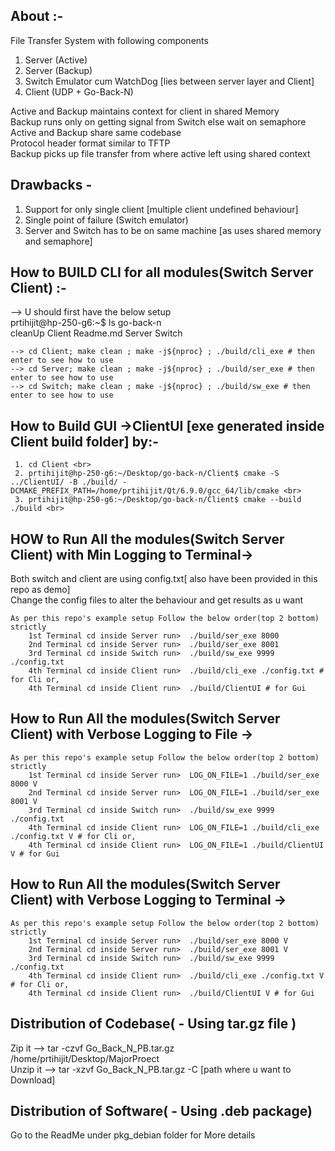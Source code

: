 ## About :-

File Transfer System with following components

1. Server (Active)
2. Server (Backup)
3. Switch Emulator cum WatchDog [lies between server layer and Client]
4. Client (UDP + Go-Back-N)

Active and Backup maintains context for client in shared Memory <br>
Backup runs only on getting signal from Switch else wait on semaphore <br>
Active and Backup share same codebase <br>
Protocol header format similar to TFTP <br>
Backup picks up file transfer from where active left using shared context <br>

## Drawbacks -

1. Support for only single client [multiple client undefined behaviour]
2. Single point of failure (Switch emulator)
3. Server and Switch has to be on same machine [as uses shared memory and semaphore]


## How to BUILD CLI for all modules(Switch Server Client) :-

--> U should first have the below setup <br>
    prtihijit@hp-250-g6:~$ ls go-back-n <br>
    cleanUp  Client  Readme.md  Server  Switch <br>

    --> cd Client; make clean ; make -j${nproc} ; ./build/cli_exe # then enter to see how to use
    --> cd Server; make clean ; make -j${nproc} ; ./build/ser_exe # then enter to see how to use
    --> cd Switch; make clean ; make -j${nproc} ; ./build/sw_exe # then enter to see how to use

## How to Build GUI ->ClientUI [exe generated inside Client build folder] by:- 

     1. cd Client <br>
     2. prtihijit@hp-250-g6:~/Desktop/go-back-n/Client$ cmake -S ../ClientUI/ -B ./build/ -DCMAKE_PREFIX_PATH=/home/prtihijit/Qt/6.9.0/gcc_64/lib/cmake <br>
     3. prtihijit@hp-250-g6:~/Desktop/go-back-n/Client$ cmake --build ./build <br>

## HOW to Run All the modules(Switch Server Client) with Min Logging to Terminal->

Both switch and client are using config.txt[ also have been provided in this repo as demo] <br>
Change the config files to alter the behaviour and get results as u want

    As per this repo's example setup Follow the below order(top 2 bottom) strictly
        1st Terminal cd inside Server run>  ./build/ser_exe 8000
        2nd Terminal cd inside Server run>  ./build/ser_exe 8001
        3rd Terminal cd inside Switch run>  ./build/sw_exe 9999 ./config.txt
        4th Terminal cd inside Client run>  ./build/cli_exe ./config.txt # for Cli or,
        4th Terminal cd inside Client run>  ./build/ClientUI # for Gui

## How to Run All the modules(Switch Server Client) with Verbose Logging to File ->

    As per this repo's example setup Follow the below order(top 2 bottom) strictly
        1st Terminal cd inside Server run>  LOG_ON_FILE=1 ./build/ser_exe 8000 V
        2nd Terminal cd inside Server run>  LOG_ON_FILE=1 ./build/ser_exe 8001 V
        3rd Terminal cd inside Switch run>  ./build/sw_exe 9999 ./config.txt
        4th Terminal cd inside Client run>  LOG_ON_FILE=1 ./build/cli_exe ./config.txt V # for Cli or,
        4th Terminal cd inside Client run>  LOG_ON_FILE=1 ./build/ClientUI V # for Gui

## How to Run All the modules(Switch Server Client) with Verbose Logging to Terminal ->

    As per this repo's example setup Follow the below order(top 2 bottom) strictly
        1st Terminal cd inside Server run>  ./build/ser_exe 8000 V
        2nd Terminal cd inside Server run>  ./build/ser_exe 8001 V
        3rd Terminal cd inside Switch run>  ./build/sw_exe 9999 ./config.txt
        4th Terminal cd inside Client run>  ./build/cli_exe ./config.txt V # for Cli or,
        4th Terminal cd inside Client run>  ./build/ClientUI V # for Gui


## Distribution of Codebase( - Using tar.gz file )

Zip it --> tar -czvf Go_Back_N_PB.tar.gz /home/prtihijit/Desktop/MajorProect <br>
Unzip it --> tar -xzvf Go_Back_N_PB.tar.gz -C [path where u want to Download] <br>

## Distribution of Software( - Using .deb package)

Go to the ReadMe under pkg_debian folder for More details <br>
